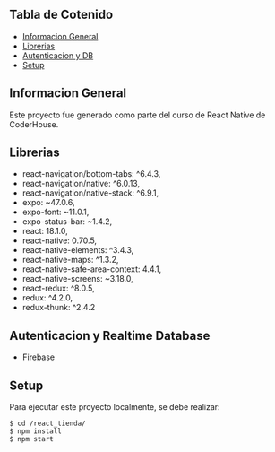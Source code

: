 ## Tabla de Cotenido
* [Informacion General](#informacion-general)
* [Librerias](#librerias)
* [Autenticacion y DB](#Autenticacion-y-Realtime-Database)
* [Setup](#setup)

## Informacion General
Este proyecto fue generado como parte del curso de React Native de CoderHouse.
	
## Librerias

* react-navigation/bottom-tabs: ^6.4.3,
* react-navigation/native: ^6.0.13,
* react-navigation/native-stack: ^6.9.1,
* expo: ~47.0.6,
* expo-font: ~11.0.1,
* expo-status-bar: ~1.4.2,
* react: 18.1.0,
* react-native: 0.70.5,
* react-native-elements: ^3.4.3,
* react-native-maps: ^1.3.2,
* react-native-safe-area-context: 4.4.1,
* react-native-screens: ~3.18.0,
* react-redux: ^8.0.5,
* redux: ^4.2.0,
* redux-thunk: ^2.4.2

## Autenticacion y Realtime Database 

* Firebase

## Setup

Para ejecutar este proyecto localmente, se debe realizar:

```
$ cd /react_tienda/
$ npm install
$ npm start